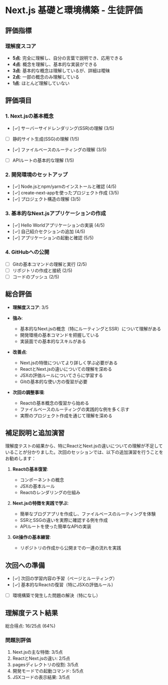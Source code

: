 # Next.js 基礎と環境構築 - 生徒評価

## 評価指標

### 理解度スコア
- **5点**: 完全に理解し、自分の言葉で説明でき、応用できる
- **4点**: 概念を理解し、基本的な実装ができる
- **3点**: 基本的な概念は理解しているが、詳細は曖昧
- **2点**: 一部の概念のみ理解している
- **1点**: ほとんど理解していない

## 評価項目

### 1. Next.jsの基本概念
- [✓] サーバーサイドレンダリング(SSR)の理解 (3/5)
- [ ] 静的サイト生成(SSG)の理解 (1/5)
- [✓] ファイルベースのルーティングの理解 (3/5)
- [ ] APIルートの基本的な理解 (1/5)

### 2. 開発環境のセットアップ
- [✓] Node.jsとnpm/yarnのインストールと確認 (4/5)
- [✓] create-next-appを使ったプロジェクト作成 (3/5)
- [✓] プロジェクト構造の理解 (3/5)

### 3. 基本的なNext.jsアプリケーションの作成
- [✓] Hello Worldアプリケーションの実装 (4/5)
- [✓] 自己紹介セクションの追加 (4/5)
- [✓] アプリケーションの起動と確認 (5/5)

### 4. GitHubへの公開
- [ ] Gitの基本コマンドの理解と実行 (2/5)
- [ ] リポジトリの作成と接続 (2/5)
- [ ] コードのプッシュ (2/5)

## 総合評価
- **理解度スコア**: 3/5
- **強み**: 
  - 基本的なNext.jsの概念（特にルーティングとSSR）について理解がある
  - 開発環境の基本コマンドを把握している
  - 実装面での基本的なスキルがある
  
- **改善点**: 
  - Next.jsの特徴についてより詳しく学ぶ必要がある
  - ReactとNext.jsの違いについての理解を深める
  - JSXの評価ルールについてさらに学習する
  - Gitの基本的な使い方の復習が必要

- **次回の調整事項**: 
  - Reactの基本概念の復習から始める
  - ファイルベースのルーティングの実践的な例を多く示す
  - 実際のプロジェクト作成を通じて理解を深める

## 補足説明と追加演習
理解度テストの結果から、特にReactとNext.jsの違いについての理解が不足していることが分かりました。次回のセッションでは、以下の追加演習を行うことをお勧めします：

1. **Reactの基本復習**:
   - コンポーネントの概念
   - JSXの基本ルール
   - Reactのレンダリングの仕組み

2. **Next.jsの特徴を実践で学ぶ**:
   - 簡単なブログアプリを作成し、ファイルベースのルーティングを体験
   - SSRとSSGの違いを実際に確認する例を作成
   - APIルートを使った簡単なAPIの実装

3. **Git操作の基本練習**:
   - リポジトリの作成から公開までの一連の流れを実践

## 次回への準備
- [✓] 次回の学習内容の予習（ページとルーティング）
- [✓] 基本的なReactの復習（特にJSXの評価ルール）
- [ ] 環境構築で発生した問題の解決（特になし）

## 理解度テスト結果
総合得点: 16/25点 (64%)

### 問題別評価
1. Next.jsの主な特徴: 3/5点
2. ReactとNext.jsの違い: 2/5点
3. pagesディレクトリの役割: 3/5点
4. 開発モードでの起動コマンド: 5/5点
5. JSXコードの表示結果: 3/5点 